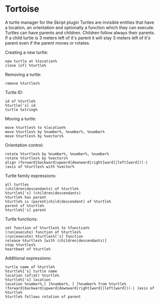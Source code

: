 # Tortoise
A turtle manager for the Skript plugin
Turtles are invisible entities that have a location, an orientation and optionally a function which they can execute. Turtles can have parents and children. Children follow always their parents. If a child turtle is 3 meters left of it's parent it will stay 3 meters left of it's parent even if the parent moves or rotates.

Creating a new turtle:
```
new turtle at %location%
clone [of] %turtle%
```

Removing a turtle:
```
remove %turtles%
```

Turtle ID:
```
id of %turtle%
%turtle['s] id
turtle %string%
```

Moving a turtle:
```
move %turtles% to %location%
move %turtles% by %number%, %number%, %number%
move %turtles% by %vectors%
```

Orientation control:
```
rotate %turtles% by %number%, %number%, %number%
rotate %turtles% by %vectors%
align (forward|backward|upward|downward|right[ward]|left[ward])(-| )axis of %turtles% with %vector%
```

Turtle family expressions:
```
all turtles
(children|descendants) of %turtle%
%turtle%['s] (children|descendants)
%turtle% has parent
%turtle% is (parent|child|descendant) of %turtle%
parent of %turtle%
%turtle%['s] parent
```

Turtle functions:
```
set function of %turtles% to %function%
(run|execute) function of %turtles%
(run|execute) %turtles%['s] function
release %turtles% [with (children|descendants)]
stop %turtles%
heartbeat of %turtle%
```

Additional expressions:
```
turtle name of %turtle%
%turtle%['s] turtle name
location (of|at) %turtle%
%turtle%['s] location
location %number%,[ ]%number%, [ ]%number% from %turtle%
(forward|backward|upward|downward|right[ward]|left[ward])(-| )axis of %turtle%
%turtle% follows rotation of parent
```
